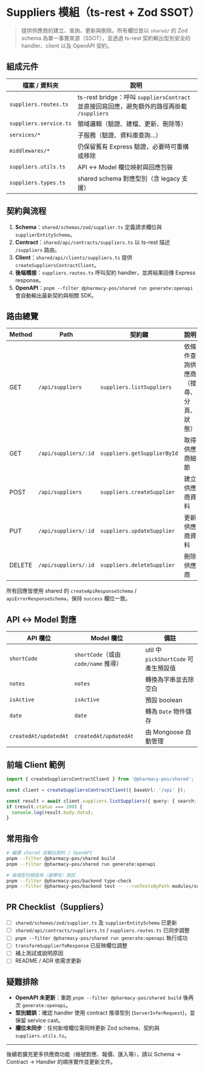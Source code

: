 ﻿# Suppliers 模組（ts-rest + Zod SSOT）

> 提供供應商的建立、查詢、更新與刪除。所有欄位皆以 `shared/` 的 Zod schema 為單一事實來源（SSOT），並透過 ts-rest 契約輸出型別安全的 handler、client 以及 OpenAPI 契約。

## 組成元件

| 檔案 / 資料夾 | 說明 |
| --- | --- |
| `suppliers.routes.ts` | ts-rest bridge：呼叫 `suppliersContract` 並直接回寫回應，避免額外的路徑再掛載 `/suppliers` |
| `suppliers.service.ts` | 領域邏輯（驗證、建檔、更新、刪除等）|
| `services/*` | 子服務（驗證、資料庫查詢…）|
| `middlewares/*` | 仍保留舊有 Express 驗證，必要時可重構或移除 |
| `suppliers.utils.ts` | API ↔ Model 欄位映射與回應包裝 |
| `suppliers.types.ts` | shared schema 對應型別（含 legacy 支援）|

## 契約與流程

1. **Schema**：`shared/schemas/zod/supplier.ts` 定義請求欄位與 `supplierEntitySchema`。
2. **Contract**：`shared/api/contracts/suppliers.ts` 以 ts-rest 描述 `/suppliers` 路由。
3. **Client**：`shared/api/clients/suppliers.ts` 提供 `createSuppliersContractClient`。
4. **後端橋接**：`suppliers.routes.ts` 呼叫契約 handler，並將結果回傳 Express response。
5. **OpenAPI**：`pnpm --filter @pharmacy-pos/shared run generate:openapi` 會自動輸出最新契約與相關 SDK。

## 路由總覽

| Method | Path | 契約鍵 | 說明 |
| --- | --- | --- | --- |
| GET | `/api/suppliers` | `suppliers.listSuppliers` | 依條件查詢供應商（搜尋、分頁、狀態）|
| GET | `/api/suppliers/:id` | `suppliers.getSupplierById` | 取得供應商細節 |
| POST | `/api/suppliers` | `suppliers.createSupplier` | 建立供應商資料 |
| PUT | `/api/suppliers/:id` | `suppliers.updateSupplier` | 更新供應商資料 |
| DELETE | `/api/suppliers/:id` | `suppliers.deleteSupplier` | 刪除供應商 |

所有回應皆使用 shared 的 `createApiResponseSchema` / `apiErrorResponseSchema`，保持 `success` 欄位一致。

## API ↔ Model 對應

| API 欄位 | Model 欄位 | 備註 |
| --- | --- | --- |
| `shortCode` | `shortCode`（或由 `code/name` 推導） | util 中 `pickShortCode` 可產生預設值 |
| `notes` | `notes` | 轉換為字串並去除空白 |
| `isActive` | `isActive` | 預設 boolean |
| `date` | `date` | 轉為 `Date` 物件儲存 |
| `createdAt/updatedAt` | `createdAt/updatedAt` | 由 Mongoose 自動管理 |

## 前端 Client 範例

```ts
import { createSuppliersContractClient } from '@pharmacy-pos/shared';

const client = createSuppliersContractClient({ baseUrl: '/api' });

const result = await client.suppliers.listSuppliers({ query: { search: 'OTC' } });
if (result.status === 200) {
  console.log(result.body.data);
}
```

## 常用指令

```bash
# 編譯 shared 並輸出契約 / OpenAPI
pnpm --filter @pharmacy-pos/shared build
pnpm --filter @pharmacy-pos/shared run generate:openapi

# 後端型別檢查與（選擇性）測試
pnpm --filter @pharmacy-pos/backend type-check
pnpm --filter @pharmacy-pos/backend test -- --runTestsByPath modules/suppliers
```

## PR Checklist（Suppliers）

- [ ] `shared/schemas/zod/supplier.ts` 及 `supplierEntitySchema` 已更新
- [ ] `shared/api/contracts/suppliers.ts` / `suppliers.routes.ts` 已同步調整
- [ ] `pnpm --filter @pharmacy-pos/shared run generate:openapi` 執行成功
- [ ] `transformSupplierToResponse` 已反映欄位調整
- [ ] 補上測試或說明原因
- [ ] README / ADR 依需求更新

## 疑難排除

- **OpenAPI 未更新**：重跑 `pnpm --filter @pharmacy-pos/shared build` 後再次 `generate:openapi`。
- **型別錯誤**：確認 handler 使用 contract 推導型別 (`ServerInferRequest`)，並保留 service cast。
- **欄位未同步**：任何新增欄位需同時更新 Zod schema、契約與 `suppliers.utils.ts`。

---

後續若擴充更多供應商功能（帳號對應、報價、匯入等），請以 Schema → Contract → Handler 的順序實作並更新文件。
